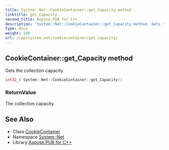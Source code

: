 ```yaml
---
title: System::Net::CookieContainer::get_Capacity method
linktitle: get_Capacity
second_title: Aspose.PUB for C++
description: 'System::Net::CookieContainer::get_Capacity method. Gets the collection capacity in C++.'
type: docs
weight: 100
url: /cpp/system.net/cookiecontainer/get_capacity/
---
```

## CookieContainer::get_Capacity method


Gets the collection capacity.

```cpp
int32_t System::Net::CookieContainer::get_Capacity()
```


### ReturnValue

The collection capacity.

## See Also

* Class [CookieContainer](../)
* Namespace [System::Net](../../)
* Library [Aspose.PUB for C++](../../../)
